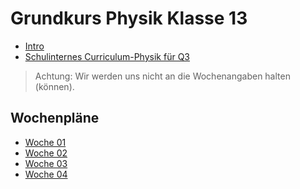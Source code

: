 Grundkurs Physik Klasse 13
===========

* [Intro](01_intro.slides.md)
* [Schulinternes Curriculum-Physik für Q3](../Q3_Physik.pdf)

> Achtung: Wir werden uns nicht an die Wochenangaben halten (können).

## Wochenpläne

* [Woche 01](02_wochenplan.md)
* [Woche 02](02_wochenplan.md)
* [Woche 03](03_wochenplan.md)
* [Woche 04](04_wochenplan.md)
